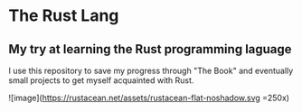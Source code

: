 # The Rust Lang
## My try at learning the Rust programming laguage

I use this repository to save my progress through "The Book" and eventually small projects 
to get myself acquainted with Rust.

![image](https://rustacean.net/assets/rustacean-flat-noshadow.svg =250x)
